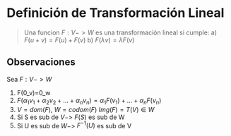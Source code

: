 # Definición de Transformación Lineal

> Una funcion $F : V-> W$ es una transformación lineal si cumple:
a) $F(u+v)=F(u)+F(v)$
b) $F(\lambda v)= \lambda F(v)$

## Observaciones
Sea $F:V->W$ 
1) F(0_v)=0_w
2) $F(\alpha_1 v_1 + \alpha_2v_2+...+\alpha_nv_n) = \alpha_1 F(v_1)+...+\alpha_n F(v_n)$
3) $V = dom(F)$, $W = codom(F)$ $Img(F) = T(V) \in W$
4) Si S es sub de $V  ->$ $F(S)$ es sub de W
5) Si U es sub de $W ->$ $F^{-1}(U)$ es sub de V